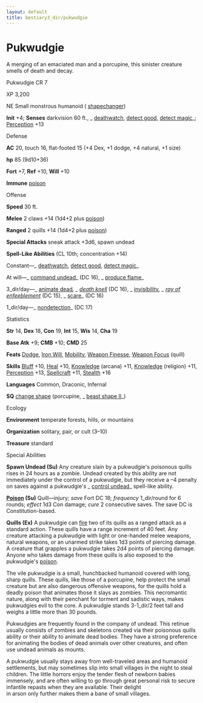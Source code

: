 ```yaml
---
layout: default
title: bestiary3_dir/pukwudgie
---
```

# Pukwudgie

A merging of an emaciated man and a porcupine, this sinister creature smells of death and decay.

Pukwudgie CR 7

XP 3,200

NE Small monstrous humanoid ( [shapechanger](../monsters_dir/creatureTypes#_shapechanger-subtype))

**Init** +4; **Senses** darkvision 60 ft., _ [deathwatch](../spells_dir/deathwatch#_deathwatch), [detect good](../spells_dir/detectGood#_detect-good), [detect magic](../spells_dir/detectMagic#_detect-magic)_; [Perception](../skills_dir/perception#_perception) +13

Defense

**AC** 20, touch 16, flat-footed 15 (+4 Dex, +1 dodge, +4 natural, +1 size)

**hp** 85 (9d10+36)

**Fort** +7, **Ref** +10, **Will** +10

**Immune** [poison](../monsters_dir/universalMonsterRules#_poison-(ex-or-su))

Offense

**Speed** 30 ft.

**Melee** 2 claws +14 (1d4+2 plus [poison](../monsters_dir/universalMonsterRules#_poison-(ex-or-su)))

**Ranged** 2 quills +14 (1d4+2 plus [poison](../monsters_dir/universalMonsterRules#_poison-(ex-or-su)))

**Special Attacks** sneak attack +3d6, spawn undead

**Spell-Like Abilities** (CL 10th; concentration +14)

Constant—_ [deathwatch](../spells_dir/deathwatch#_deathwatch), [detect good](../spells_dir/detectGood#_detect-good), [detect magic](../spells_dir/detectMagic#_detect-magic)_

At will—_ [command undead](../spells_dir/commandUndead#_command-undead)_ (DC 16), _ [produce flame](../spells_dir/produceFlame#_produce-flame)_

3_dir/day—_ [animate dead](../spells_dir/animateDead#_animate-dead)_, _ [death knell](../spells_dir/deathKnell#_death-knell)_ (DC 16), _ [invisibility](../spells_dir/invisibility#_invisibility)_, _ [ray of enfeeblement](../spells_dir/rayOfEnfeeblement#_ray-of-enfeeblement)_ (DC 15), _ [scare](../spells_dir/scare#_scare)_ (DC 16)

1_dir/day—_ [nondetection](../spells_dir/nondetection#_nondetection)_ (DC 17)

Statistics

**Str** 14, **Dex** 18, **Con** 19, **Int** 15, **Wis** 14, **Cha** 19

**Base Atk** +9; **CMB** +10; **CMD** 25

**Feats** [Dodge](../feats#_dodge), [Iron Will](../feats#_iron-will), [Mobility](../feats#_mobility), [Weapon Finesse](../feats#_weapon-finesse), [Weapon Focus](../feats#_weapon-focus) (quill)

**Skills** [Bluff](../skills_dir/bluff#_bluff) +10, [Heal](../skills_dir/heal#_heal) +10, [Knowledge](../skills_dir/knowledge#_knowledge) (arcana) +11, [Knowledge](../skills_dir/knowledge#_knowledge) (religion) +11, [Perception](../skills_dir/perception#_perception) +13, [Spellcraft](../skills_dir/spellcraft#_spellcraft) +11, [Stealth](../skills_dir/stealth#_stealth) +16

**Languages** Common, Draconic, Infernal

**SQ** [change shape](../monsters_dir/universalMonsterRules#_change-shape) (porcupine, _ [beast shape II](../spells_dir/beastShape#_beast-shape-ii)_)

Ecology

**Environment** temperate forests, hills, or mountains

**Organization** solitary, pair, or cult (3–10)

**Treasure** standard

Special Abilities

**Spawn Undead (Su)** Any creature slain by a pukwudgie's poisonous quills rises in 24 hours as a zombie. Undead created by this ability are not immediately under the control of a pukwudgie, but they receive a –4 penalty on saves against a pukwudgie's _ [control undead](../spells_dir/controlUndead#_control-undead)_ spell-like ability.

**[Poison](../monsters_dir/universalMonsterRules#_poison-(ex-or-su)) (Su)** Quill—injury; _save_ Fort DC 18; _frequency_ 1_dir/round for 6 rounds; _effect_ 1d3 Con damage; _cure_ 2 consecutive saves. The save DC is Constitution-based.

**Quills (Ex)** A pukwudgie can [fire](../monsters_dir/creatureTypes#_fire-subtype) two of its quills as a ranged attack as a standard action. These quills have a range increment of 40 feet. Any creature attacking a pukwudgie with light or one-handed melee weapons, natural weapons, or an unarmed strike takes 1d3 points of piercing damage. A creature that grapples a pukwudgie takes 2d4 points of piercing damage. Anyone who takes damage from these quills is also exposed to the pukwudgie's [poison](../monsters_dir/universalMonsterRules#_poison-(ex-or-su)).

The vile pukwudgie is a small, hunchbacked humanoid covered with long, sharp quills. These quills, like those of a porcupine, help protect the small creature but are also dangerous offensive weapons, for the quills hold a deadly poison that animates those it slays as zombies. This necromantic nature, along with their penchant for torment and sadistic ways, makes pukwudgies evil to the core. A pukwudgie stands 3-1_dir/2 feet tall and weighs a little more than 30 pounds.

Pukwudgies are frequently found in the company of undead. This retinue usually consists of zombies and skeletons created via their poisonous quills ability or their ability to animate dead bodies. They have a strong preference for animating the bodies of dead animals over other creatures, and often use undead animals as mounts.

A pukwudgie usually stays away from well-traveled areas and humanoid settlements, but may sometimes slip into small villages in the night to steal children. The little horrors enjoy the tender flesh of newborn babies immensely, and are often willing to go through great personal risk to secure infantile repasts when they are available. Their delight   
in arson only further makes them a bane of small villages.


